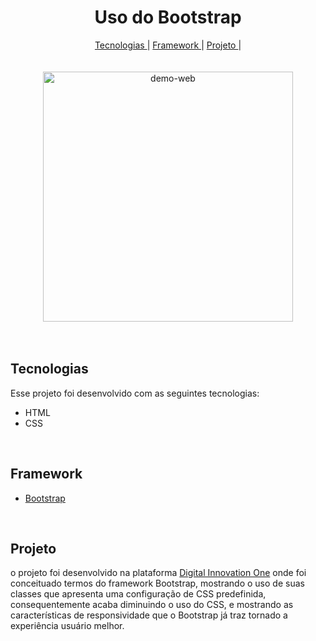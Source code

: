<h1 align="center"> Uso do Bootstrap </h1>

<div align="center">
<nav>
          <a href="#Technologies">Tecnologias </a>|
          <a href="#framework ">Framework </a>|
          <a href="#Project">Projeto </a>|
        </nav>
</div>

<br>
<br>

<div align="center" >
<img src="img/web.gif" alt="demo-web" height="400">
</div>

<br>
<br>

<h2 id="Technologies"> Tecnologias </h2>

Esse projeto foi desenvolvido com as seguintes tecnologias:

- HTML
- CSS

<br>

<h2 id="framework "> Framework  </h2>

- <a href="https://getbootstrap.com">Bootstrap</a>

<br>

<h2 id="Project"> Projeto </h2>

o projeto foi desenvolvido na plataforma <a href="web.digitalinnovation.one/">Digital Innovation One</a> onde foi conceituado termos do framework Bootstrap, mostrando o uso de suas classes que apresenta uma configuração de CSS predefinida, consequentemente acaba diminuindo o uso do CSS, e mostrando as características de responsividade que o Bootstrap já traz tornado a experiência usuário melhor.
